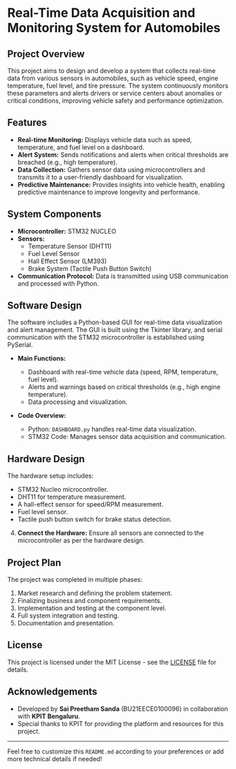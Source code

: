 
# Real-Time Data Acquisition and Monitoring System for Automobiles

## Project Overview
This project aims to design and develop a system that collects real-time data from various sensors in automobiles, such as vehicle speed, engine temperature, fuel level, and tire pressure. The system continuously monitors these parameters and alerts drivers or service centers about anomalies or critical conditions, improving vehicle safety and performance optimization.

## Features
- **Real-time Monitoring:** Displays vehicle data such as speed, temperature, and fuel level on a dashboard.
- **Alert System:** Sends notifications and alerts when critical thresholds are breached (e.g., high temperature).
- **Data Collection:** Gathers sensor data using microcontrollers and transmits it to a user-friendly dashboard for visualization.
- **Predictive Maintenance:** Provides insights into vehicle health, enabling predictive maintenance to improve longevity and performance.

## System Components
- **Microcontroller:** STM32 NUCLEO
- **Sensors:**
  - Temperature Sensor (DHT11)
  - Fuel Level Sensor
  - Hall Effect Sensor (LM393)
  - Brake System (Tactile Push Button Switch)
- **Communication Protocol:** Data is transmitted using USB communication and processed with Python.

## Software Design
The software includes a Python-based GUI for real-time data visualization and alert management. The GUI is built using the Tkinter library, and serial communication with the STM32 microcontroller is established using PySerial.

- **Main Functions:**
  - Dashboard with real-time vehicle data (speed, RPM, temperature, fuel level).
  - Alerts and warnings based on critical thresholds (e.g., high engine temperature).
  - Data processing and visualization.
  
- **Code Overview:**
  - Python: `DASHBOARD.py` handles real-time data visualization.
  - STM32 Code: Manages sensor data acquisition and communication.

## Hardware Design
The hardware setup includes:
- STM32 Nucleo microcontroller.
- DHT11 for temperature measurement.
- A hall-effect sensor for speed/RPM measurement.
- Fuel level sensor.
- Tactile push button switch for brake status detection.


4. **Connect the Hardware:**
   Ensure all sensors are connected to the microcontroller as per the hardware design.

## Project Plan
The project was completed in multiple phases:
1. Market research and defining the problem statement.
2. Finalizing business and component requirements.
3. Implementation and testing at the component level.
4. Full system integration and testing.
5. Documentation and presentation.

## License
This project is licensed under the MIT License - see the [LICENSE](LICENSE) file for details.

## Acknowledgements
- Developed by **Sai Preetham Sanda** (BU21EECE0100096) in collaboration with **KPIT Bengaluru**.
- Special thanks to KPIT for providing the platform and resources for this project.

---

Feel free to customize this `README.md` according to your preferences or add more technical details if needed!
